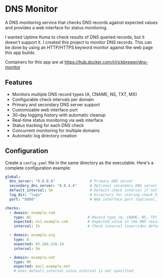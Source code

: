 # DNS Monitor

A DNS monitoring service that checks DNS records against expected values and provides a web interface for status monitoring.

I wanted Uptime Kuma to check results of DNS queried records, but it doesn't support it. I created this project to monitor DNS records.
This can be done by using an HTTP/HTTPS keyword monitor against the web page this app builds.

Containers for this app are at https://hub.docker.com/r/rickbrewer/dns-monitor

## Features
- Monitors multiple DNS record types (A, CNAME, NS, TXT, MX)
- Configurable check intervals per domain
- Primary and secondary DNS server support
- Customizable web interface port
- 30-day logging history with automatic cleanup
- Real-time status monitoring via web interface
- Status tracking for each DNS check
- Concurrent monitoring for multiple domains
- Automatic log directory creation


## Configuration
Create a `config.yaml` file in the same directory as the executable. Here's a complete configuration example:

```yaml
global:
  dns_server: "8.8.8.8"                # Primary DNS server
  secondary_dns_server: "8.8.4.4"      # Optional secondary DNS server
  default_interval: 5m                 # Default check interval if not specified per check
  log_dir: "logs"                      # Directory for storing check history
  port: "8080"                         # Web interface port (optional, defaults to 8080)

checks:
  - domain: example.com
    type: NS                          # Record type (A, CNAME, NS, TXT, MX)
    expected: ns1.example.com         # Expected value in the DNS record
    interval: 1h                      # Check interval (overrides default_interval)

  - domain: example.org
    type: A
    expected: 93.184.216.34
    interval: 5m

  - domain: example.net
    type: MX
    expected: mail.example.net
    # Uses default_interval since interval is not specified